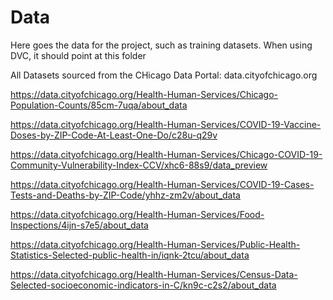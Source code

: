 # Data

Here goes the data for the project, such as training datasets. When using DVC, it should point at this folder

All Datasets sourced from the CHicago Data Portal: data.cityofchicago.org 

https://data.cityofchicago.org/Health-Human-Services/Chicago-Population-Counts/85cm-7uqa/about_data

https://data.cityofchicago.org/Health-Human-Services/COVID-19-Vaccine-Doses-by-ZIP-Code-At-Least-One-Do/c28u-q29v

https://data.cityofchicago.org/Health-Human-Services/Chicago-COVID-19-Community-Vulnerability-Index-CCV/xhc6-88s9/data_preview

https://data.cityofchicago.org/Health-Human-Services/COVID-19-Cases-Tests-and-Deaths-by-ZIP-Code/yhhz-zm2v/about_data

https://data.cityofchicago.org/Health-Human-Services/Food-Inspections/4ijn-s7e5/about_data

https://data.cityofchicago.org/Health-Human-Services/Public-Health-Statistics-Selected-public-health-in/iqnk-2tcu/about_data

https://data.cityofchicago.org/Health-Human-Services/Census-Data-Selected-socioeconomic-indicators-in-C/kn9c-c2s2/about_data